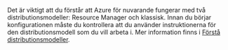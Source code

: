 Det är viktigt att du förstår att Azure för nuvarande fungerar med två distributionsmodeller: Resource Manager och klassisk. Innan du börjar konfigurationen måste du kontrollera att du använder instruktionerna för den distributionsmodell som du vill arbeta i. Mer information finns i [Förstå distributionsmodeller](../articles/resource-manager-deployment-model.md).

